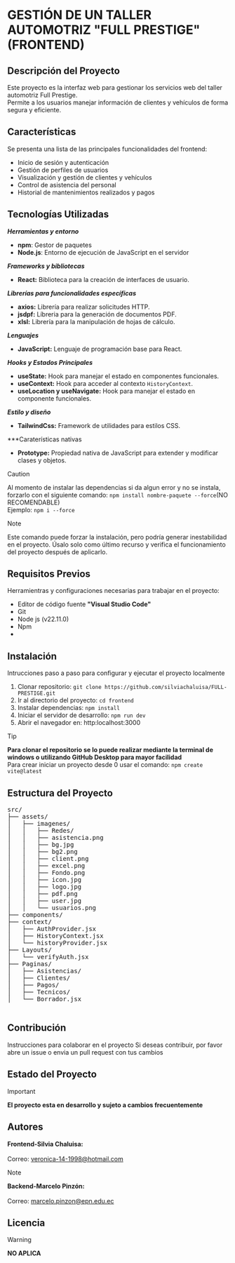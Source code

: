 # GESTIÓN DE UN TALLER AUTOMOTRIZ "FULL PRESTIGE" (FRONTEND) <br>

## Descripción del Proyecto <br>

Este proyecto es la interfaz web para gestionar los servicios web del taller automotriz Full Prestige. <br>
Permite a los usuarios manejar información de clientes y vehículos de forma segura y eficiente.<br>

## Características <br>
Se presenta una lista de las principales funcionalidades del frontend:
* Inicio de sesión y autenticación
* Gestión de perfiles de usuarios
* Visualización y gestión de clientes y vehículos
* Control de asistencia del personal
* Historial de mantenimientos realizados y pagos
  
## Tecnologías Utilizadas <br>
***Herramientas y entorno***<br>
- **npm**: Gestor de paquetes
- **Node.js**: Entorno de ejecución de JavaScript en el servidor<br>

***Frameworks y bibliotecas***<br>
- **React:** Biblioteca para la creación de interfaces de usuario.<br>

***Librerías para funcionalidades específicas***<br>
- **axios:** Librería para realizar solicitudes HTTP.
- **jsdpf:** Líbreria para la generación de documentos PDF.
- **xlsl:** Librería para la manipulación de hojas de cálculo.

***Lenguajes***<br>
- **JavaScript:** Lenguaje de programación base para React.
  
***Hooks y Estados Principales***<br>
* **useState:** Hook para manejar el estado en componentes funcionales.
* **useContext:** Hook para acceder al contexto `HistoryContext`.
* **useLocation y useNavigate:** Hook para manejar el estado en componente funcionales.

***Estilo y diseño***<br>
- **TailwindCss:** Framework de utilidades para estilos CSS.

***Caraterísticas nativas
- **Prototype:** Propiedad nativa de JavaScript para extender y modificar clases y objetos.
  
> [!CAUTION]
> Al momento de instalar las dependencias si da algun error y no se instala, forzarlo con el siguiente comando: `npm install nombre-paquete --force`(NO RECOMENDABLE)<br>
> Ejemplo: `npm i --force`

> [!NOTE]
> Este comando puede forzar la instalación, pero podría generar inestabilidad en el proyecto. Úsalo solo como último recurso y verifica el funcionamiento del proyecto después de aplicarlo. 
    
## Requisitos Previos <br>
Herramientras y configuraciones necesarias para trabajar en el proyecto:
- Editor de código fuente **"Visual Studio Code"**
- Git
- Node js (v22.11.0)
- Npm
-  
## Instalación <br>
Intrucciones paso a paso para configurar y ejecutar el proyecto localmente
1. Clonar repositorio: `git clone https://github.com/silviachaluisa/FULL-PRESTIGE.git`  
2. Ir al directorio del proyecto: `cd frontend`
3. Instalar dependencias: `npm install`
4. Iniciar el servidor de desarrollo: `npm run dev`
5. Abrir el navegador en: http:localhost:3000

> [!TIP]
> **Para clonar el repositorio se lo puede realizar mediante la terminal de windows o
> utilizando GitHub Desktop para mayor facilidad**<br>
> Para crear iniciar un proyecto desde 0 usar el comando: `npm create vite@latest`



## Estructura del Proyecto<br>
<pre>
src/
├── assets/
│   ├── imagenes/
│   │   ├── Redes/
│   │   ├── asistencia.png
│   │   ├── bg.jpg
│   │   ├── bg2.png
│   │   ├── client.png
│   │   ├── excel.png
│   │   ├── Fondo.png
│   │   ├── icon.jpg
│   │   ├── logo.jpg
│   │   ├── pdf.png
│   │   ├── user.jpg
│   │   └── usuarios.png
├── components/
├── context/
│   ├── AuthProvider.jsx
│   ├── HistoryContext.jsx
│   └── historyProvider.jsx
├── Layouts/
│   └── verifyAuth.jsx
├── Paginas/
│   ├── Asistencias/
│   ├── Clientes/
│   ├── Pagos/
│   ├── Tecnicos/
│   └── Borrador.jsx

</pre>
## Contribución <br>
Instrucciones para colaborar en el proyecto
Si deseas contribuir, por favor abre un issue o envia un pull request con tus cambios

## Estado del Proyecto <br>
> [!IMPORTANT]
> **El proyecto esta en desarrollo y sujeto a cambios frecuentemente**<br>

## Autores <br>
**Frontend-Silvia Chaluisa:**<br>  
Correo: veronica-14-1998@hotmail.com
> [!NOTE]
> **Backend-Marcelo Pinzón:**<br>  
> Correo: marcelo.pinzon@epn.edu.ec

## Licencia <br>
> [!WARNING]
> **NO APLICA**








